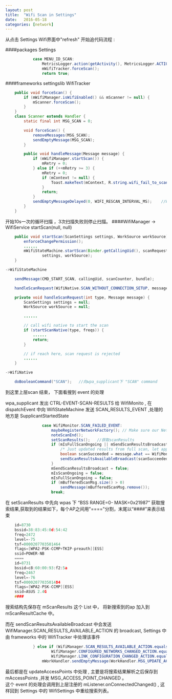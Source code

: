 ```yaml
---
layout: post
title:  "Wifi Scan in Settings"
date:   2016-05-18
categories: [network]
---
```


从点击 Settings Wifi界面中"refresh" 开始追代码流程 :

####packages Settings
```java
            case MENU_ID_SCAN:
                MetricsLogger.action(getActivity(), MetricsLogger.ACTION_WIFI_FORCE_SCAN);
                mWifiTracker.forceScan();
                return true;
```
####frameworks settingslib WifiTracker
```java
    public void forceScan() {
        if (mWifiManager.isWifiEnabled() && mScanner != null) {
            mScanner.forceScan();
        }
    }
    class Scanner extends Handler {
        static final int MSG_SCAN = 0;

        void forceScan() {
            removeMessages(MSG_SCAN);
            sendEmptyMessage(MSG_SCAN);
        }

        public void handleMessage(Message message) {
            if (mWifiManager.startScan()) {
                mRetry = 0;
            } else if (++mRetry >= 3) {
                mRetry = 0;
                if (mContext != null) {
                    Toast.makeText(mContext, R.string.wifi_fail_to_scan, Toast.LENGTH_LONG).show();
                }
                return;
            }
            sendEmptyMessageDelayed(0, WIFI_RESCAN_INTERVAL_MS);	//WIFI_RESCAN_INTERVAL_MS = 10 * 1000
        }
    }
```
开始10s一次的循环扫描 ，3次扫描失败则停止扫描。
####WifiManager -> WifiService startScan(null, null)
```java
    public void startScan(ScanSettings settings, WorkSource workSource) {
        enforceChangePermission();  
        ......
        mWifiStateMachine.startScan(Binder.getCallingUid(), scanRequestCounter++,
                settings, workSource);
    }

->WifiStateMachine

    sendMessage(CMD_START_SCAN, callingUid, scanCounter, bundle);

    handleScanRequest(WifiNative.SCAN_WITHOUT_CONNECTION_SETUP, message);

    private void handleScanRequest(int type, Message message) {
        ScanSettings settings = null;
        WorkSource workSource = null;

        ......

        // call wifi native to start the scan
        if (startScanNative(type, freqs)) {
            ......
            return;
        }

        // if reach here, scan request is rejected
        ......
    }

->WifiNative

    doBooleanCommand("SCAN");	//向wpa_supplicant下 "SCAN" command
```
到这里上层scan 结束， 下面看搜到 event 的处理    

wpa_supplicant 发出 CTRL-EVENT-SCAN-RESULTS 给 WifiMonito , 在 dispatchEvent 中向 WifiStateMachine 发送 SCAN_RESULTS_EVENT ,处理的地方是 SupplicantStartedState   

```java
                case WifiMonitor.SCAN_FAILED_EVENT:
                    maybeRegisterNetworkFactory(); // Make sure our NetworkFactory is registered
                    noteScanEnd();
                    setScanResults();	//获取scanResults
                    if (mIsFullScanOngoing || mSendScanResultsBroadcast) {
                        /* Just updated results from full scan, let apps know about this */
                        boolean scanSucceeded = message.what == WifiMonitor.SCAN_RESULTS_EVENT;
                        sendScanResultsAvailableBroadcast(scanSucceeded);	//通知其他app wifi scan result
                    }
                    mSendScanResultsBroadcast = false;
                    mIsScanOngoing = false;
                    mIsFullScanOngoing = false;
                    if (mBufferedScanMsg.size() > 0)
                        sendMessage(mBufferedScanMsg.remove());
                    break;
```  
 
在 setScanResults 中先向 wpas 下 “BSS RANGE=0- MASK=0x21987” 获取搜索结果,获取到的结果如下，每个AP之间用"===="分割，末尾以“####”来表示结束     
   
```c 
	id=8730
	bssid=38:83:45:0d:54:42
	freq=2472
	level=-75
	tsf=0000207703501464
	flags=[WPA2-PSK-CCMP+TKIP-preauth][ESS]
	ssid=POWER-NB
	====
	id=8731
	bssid=c8:60:00:93:f2:5a
	freq=2467
	level=-76
	tsf=0000207703501484
	flags=[WPA2-PSK-CCMP][ESS]
	ssid=ASUS 2.4G
	####
```    
搜索结构先保存在 mScanResults 这个 List<ScanDetail> 中， 将新搜索到的ap 加入到 mScanResultCache 中。   

而在 sendScanResultsAvailableBroadcast 中会发送 WifiManager.SCAN_RESULTS_AVAILABLE_ACTION 的 broadcast, Settings 中由 frameworks 中的 WifiTracker 中处理该事件    
   
```java
            } else if (WifiManager.SCAN_RESULTS_AVAILABLE_ACTION.equals(action) ||
                    WifiManager.CONFIGURED_NETWORKS_CHANGED_ACTION.equals(action) ||
                    WifiManager.LINK_CONFIGURATION_CHANGED_ACTION.equals(action)) {
                mWorkHandler.sendEmptyMessage(WorkHandler.MSG_UPDATE_ACCESS_POINTS);
```    
最后都是在 updateAccessPoints 中处理 , 主要是将搜索结果解析之后保存到 mAccessPoints ,并发 MSG_ACCESS_POINT_CHANGED 。    
这个 event 的处理会调用到上层注册的 mListener.onConnectedChanged() , 这样回到 Settings 中的 WifiSettings 中重绘搜索列表。    





